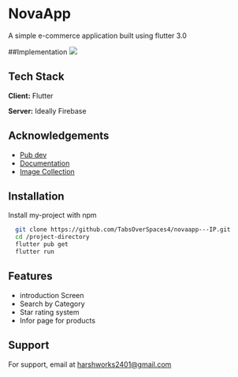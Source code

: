 # NovaApp

A simple e-commerce application built using flutter 3.0

##Implementation
![](https://github.com/TabsOverSpaces4/novaapp---IP/blob/main/lib/assets/SRGif.gif)


## Tech Stack

**Client:** Flutter

**Server:** Ideally Firebase


## Acknowledgements

 - [Pub dev](https://pub.dev/)
 - [Documentation](https://docs.flutter.dev/)
 - [Image Collection](https://stock.adobe.com/in?ef_id=Cj0KCQiAi9mPBhCJARIsAHchl1y9UyaVlEr34j-IFNZhesz9x320HC3jufYPAH8kcl49l66cZ375dg8aApMJEALw_wcB:G:s&s_kwcid=AL!3085!3!456723993344!e!!g!!adobe%20stocks!6828711555!74928189810&as_channel=sem&as_campclass=brand&as_campaign=IN|CPRO|Stock|PURCH|AS_Brand_Exact|GG||&as_source=google&mv=search&as_camptype=acquisition&sdid=599F8S6N)



## Installation

Install my-project with npm

```bash
  git clone https://github.com/TabsOverSpaces4/novaapp---IP.git
  cd /project-directory
  flutter pub get
  flutter run
```
    
## Features

- introduction Screen
- Search by Category
- Star rating system
- Infor page for products


## Support

For support, email at harshworks2401@gmail.com
